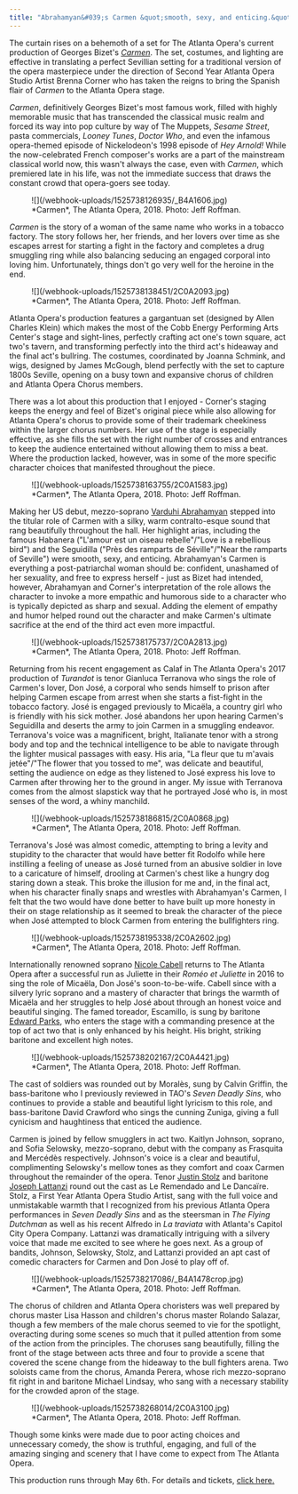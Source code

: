 ```yaml
---
title: "Abrahamyan&#039;s Carmen &quot;smooth, sexy, and enticing.&quot;"
---
```


The curtain rises on a behemoth of a set for The Atlanta Opera's current production of Georges Bizet's [*Carmen*](https://www.atlantaopera.org/performance/carmen/). The set, costumes, and lighting are effective in translating a perfect Sevillian setting for a traditional version of the opera masterpiece under the direction of Second Year Atlanta Opera Studio Artist Brenna Corner who has taken the reigns to bring the Spanish flair of *Carmen* to the Atlanta Opera stage.

*Carmen*, definitively Georges Bizet's most famous work, filled with highly memorable music that has transcended the classical music realm and forced its way into pop culture by way of The Muppets, *Sesame Street*, pasta commercials, *Looney Tunes*, *Doctor Who*, and even the infamous opera-themed episode of Nickelodeon's 1998 episode of *Hey Arnold!* While the now-celebrated French composer's works are a part of the mainstream classical world now, this wasn't always the case, even with *Carmen*, which premiered late in his life, was not the immediate success that draws the constant crowd that opera-goers see today.

<figure data-type="image">
![](/webhook-uploads/1525738126935/_B4A1606.jpg)
<figcaption>*Carmen*, The Atlanta Opera, 2018. Photo: Jeff Roffman.</figcaption>
</figure>

*Carmen* is the story of a woman of the same name who works in a tobacco factory. The story follows her, her friends, and her lovers over time as she escapes arrest for starting a fight in the factory and completes a drug smuggling ring while also balancing seducing an engaged corporal into loving him. Unfortunately, things don't go very well for the heroine in the end.

<figure data-type="image">
![](/webhook-uploads/1525738138451/2C0A2093.jpg)
<figcaption>*Carmen*, The Atlanta Opera, 2018. Photo: Jeff Roffman.</figcaption>
</figure>

Atlanta Opera's production features a gargantuan set (designed by Allen Charles Klein) which makes the most of the Cobb Energy Performing Arts Center's stage and sight-lines, perfectly crafting act one's town square, act two's tavern, and transforming perfectly into the third act's hideaway and the final act's bullring. The costumes, coordinated by Joanna Schmink, and wigs, designed by James McGough, blend perfectly with the set to capture 1800s Seville, opening on a busy town and expansive chorus of children and Atlanta Opera Chorus members.

There was a lot about this production that I enjoyed - Corner's staging keeps the energy and feel of Bizet's original piece while also allowing for Atlanta Opera's chorus to provide some of their trademark cheekiness within the larger chorus numbers. Her use of the stage is especially effective, as she fills the set with the right number of crosses and entrances to keep the audience entertained without allowing them to miss a beat. Where the production lacked, however, was in some of the more specific character choices that manifested throughout the piece.

<figure data-type="image">
![](/webhook-uploads/1525738163755/2C0A1583.jpg)
<figcaption>*Carmen*, The Atlanta Opera, 2018. Photo: Jeff Roffman.</figcaption>
</figure>

Making her US debut, mezzo-soprano [Varduhi Abrahamyan](/scene/people/varduhi-abrahamyan/) stepped into the titular role of Carmen with a silky, warm contralto-esque sound that rang beautifully throughout the hall. Her highlight arias, including the famous Habanera ("L'amour est un oiseau rebelle"/"Love is a rebellious bird") and the Seguidilla ("Près des ramparts de Séville"/"Near the ramparts of Seville") were smooth, sexy, and enticing. Abrahamyan's Carmen is everything a post-patriarchal woman should be: confident, unashamed of her sexuality, and free to express herself - just as Bizet had intended, however, Abrahamyan and Corner's interpretation of the role allows the character to invoke a more empathic and humorous side to a character who is typically depicted as sharp and sexual. Adding the element of empathy and humor helped round out the character and make Carmen's ultimate sacrifice at the end of the third act even more impactful.

<figure data-type="image">
![](/webhook-uploads/1525738175737/2C0A2813.jpg)
<figcaption>*Carmen*, The Atlanta Opera, 2018. Photo: Jeff Roffman.</figcaption>
</figure>

Returning from his recent engagement as Calaf in The Atlanta Opera's 2017 production of *Turandot* is tenor Gianluca Terranova who sings the role of Carmen's lover, Don José, a corporal who sends himself to prison after helping Carmen escape from arrest when she starts a fist-fight in the tobacco factory. José is engaged previously to Micaëla, a country girl who is friendly with his sick mother. José abandons her upon hearing Carmen's Seguidilla and deserts the army to join Carmen in a smuggling endeavor. Terranova's voice was a magnificent, bright, Italianate tenor with a strong body and top and the technical intelligence to be able to navigate through the lighter musical passages with easy. His aria, "La fleur que tu m'avais jetée"/"The flower that you tossed to me", was delicate and beautiful, setting the audience on edge as they listened to José express his love to Carmen after throwing her to the ground in anger. My issue with Terranova comes from the almost slapstick way that he portrayed José who is, in most senses of the word, a whiny manchild.

<figure data-type="image">
![](/webhook-uploads/1525738186815/2C0A0868.jpg)
<figcaption>*Carmen*, The Atlanta Opera, 2018. Photo: Jeff Roffman.</figcaption>
</figure>

Terranova's José was almost comedic, attempting to bring a levity and stupidity to the character that would have better fit Rodolfo while here instilling a feeling of unease as José turned from an abusive soldier in love to a caricature of himself, drooling at Carmen's chest like a hungry dog staring down a steak. This broke the illusion for me and, in the final act, when his character finally snaps and wrestles with Abrahamyan's Carmen, I felt that the two would have done better to have built up more honesty in their on stage relationship as it seemed to break the character of the piece when José attempted to block Carmen from entering the bullfighters ring.

<figure data-type="image">
![](/webhook-uploads/1525738195338/2C0A2602.jpg)
<figcaption>*Carmen*, The Atlanta Opera, 2018. Photo: Jeff Roffman.</figcaption>
</figure>

Internationally renowned soprano [Nicole Cabell](/talking-with-singers-nicole-cabell/) returns to The Atlanta Opera after a successful run as Juliette in their *Roméo et Juliette* in 2016 to sing the role of Micaëla, Don José's soon-to-be-wife. Cabell since with a silvery lyric soprano and a mastery of character that brings the warmth of Micaëla and her struggles to help José about through an honest voice and beautiful singing. The famed toreador, Escamillo, is sung by baritone [Edward Parks](/scene/people/edward-parks/), who enters the stage with a commanding presence at the top of act two that is only enhanced by his height. His bright, striking baritone and excellent high notes.

<figure data-type="image">
![](/webhook-uploads/1525738202167/2C0A4421.jpg)
<figcaption>*Carmen*, The Atlanta Opera, 2018. Photo: Jeff Roffman.</figcaption>
</figure>

The cast of soldiers was rounded out by Moralès, sung by Calvin Griffin, the bass-baritone who I previously reviewed in TAO's *Seven Deadly Sins*, who continues to provide a stable and beautiful light lyricism to this role, and bass-baritone David Crawford who sings the cunning Zuniga, giving a full cynicism and haughtiness that enticed the audience.

Carmen is joined by fellow smugglers in act two. Kaitlyn Johnson, soprano, and Sofia Selowsky, mezzo-soprano, debut with the company as Frasquita and Mercédès respectively. Johnson's voice is a clear and beautiful, complimenting Selowsky's mellow tones as they comfort and coax Carmen throughout the remainder of the opera. Tenor [Justin Stolz](/scene/people/justin-stolz/) and baritone [Joseph Lattanzi](/scene/people/joseph-lattanzi/) round out the cast as Le Remendado and Le Dancaïre. Stolz, a First Year Atlanta Opera Studio Artist, sang with the full voice and unmistakable warmth that I recognized from his previous Atlanta Opera performances in *Seven Deadly Sins* and as the steersman in *The Flying Dutchman* as well as his recent Alfredo in *La traviata* with Atlanta's Capitol City Opera Company. Lattanzi was dramatically intriguing with a silvery voice that made me excited to see where he goes next. As a group of bandits, Johnson, Selowsky, Stolz, and Lattanzi provided an apt cast of comedic characters for Carmen and Don José to play off of.

<figure data-type="image">
![](/webhook-uploads/1525738217086/_B4A1478crop.jpg)
<figcaption>*Carmen*, The Atlanta Opera, 2018. Photo: Jeff Roffman.</figcaption>
</figure>

The chorus of children and Atlanta Opera choristers was well prepared by chorus master Lisa Hasson and children's chorus master Rolando Salazar, though a few members of the male chorus seemed to vie for the spotlight, overacting during some scenes so much that it pulled attention from some of the action from the principles. The choruses sang beautifully, filling the front of the stage between acts three and four to provide a scene that covered the scene change from the hideaway to the bull fighters arena. Two soloists came from the chorus, Amanda Perera, whose rich mezzo-soprano fit right in and baritone Michael Lindsay, who sang with a necessary stability for the crowded apron of the stage.

<figure data-type="image">
![](/webhook-uploads/1525738268014/2C0A3100.jpg)
<figcaption>*Carmen*, The Atlanta Opera, 2018. Photo: Jeff Roffman.</figcaption>
</figure>

Though some kinks were made due to poor acting choices and unnecessary comedy, the show is truthful, engaging, and full of the amazing singing and scenery that I have come to expect from The Atlanta Opera.

This production runs through May 6th. For details and tickets, [click here.](https://www.atlantaopera.org/performance/carmen/)
